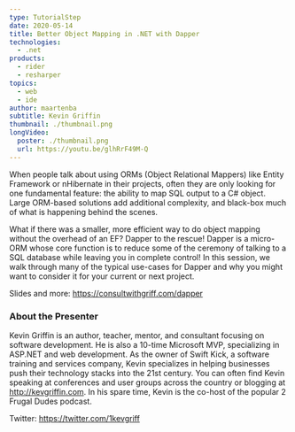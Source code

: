 ```yaml
---
type: TutorialStep
date: 2020-05-14
title: Better Object Mapping in .NET with Dapper
technologies:
  - .net
products:
  - rider
  - resharper
topics:
  - web
  - ide
author: maartenba
subtitle: Kevin Griffin
thumbnail: ./thumbnail.png
longVideo:
  poster: ./thumbnail.png
  url: https://youtu.be/glhRrF49M-Q
---
```


When people talk about using ORMs (Object Relational Mappers) like Entity Framework or nHibernate in their projects, often they are only looking for one fundamental feature: the ability to map SQL output to a C# object. Large ORM-based solutions add additional complexity, and black-box much of what is happening behind the scenes.

What if there was a smaller, more efficient way to do object mapping without the overhead of an EF? Dapper to the rescue! Dapper is a micro-ORM whose core function is to reduce some of the ceremony of talking to a SQL database while leaving you in complete control! In this session, we walk through many of the typical use-cases for Dapper and why you might want to consider it for your current or next project.

Slides and more: https://consultwithgriff.com/dapper

### About the Presenter

Kevin Griffin is an author, teacher, mentor, and consultant focusing on software development. He is also a 10-time Microsoft MVP, specializing in ASP.NET and web development. As the owner of Swift Kick, a software training and services company, Kevin specializes in helping businesses push their technology stacks into the 21st century. You can often find Kevin speaking at conferences and user groups across the country or blogging at http://kevgriffin.com. In his spare time, Kevin is the co-host of the popular 2 Frugal Dudes podcast.

Twitter: https://twitter.com/1kevgriff